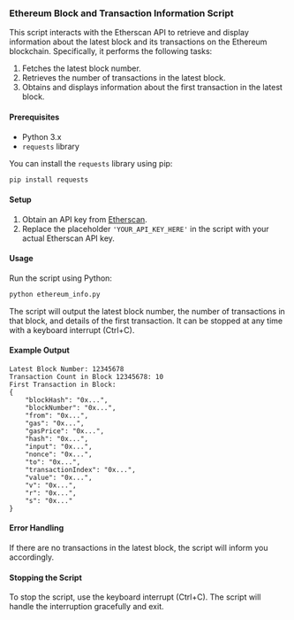 ### Ethereum Block and Transaction Information Script

This script interacts with the Etherscan API to retrieve and display information about the latest block and its transactions on the Ethereum blockchain. Specifically, it performs the following tasks:

1. Fetches the latest block number.
2. Retrieves the number of transactions in the latest block.
3. Obtains and displays information about the first transaction in the latest block.

#### Prerequisites

- Python 3.x
- `requests` library

You can install the `requests` library using pip:

```bash
pip install requests
```

#### Setup

1. Obtain an API key from [Etherscan](https://etherscan.io/apis).
2. Replace the placeholder `'YOUR_API_KEY_HERE'` in the script with your actual Etherscan API key.

#### Usage

Run the script using Python:

```bash
python ethereum_info.py
```

The script will output the latest block number, the number of transactions in that block, and details of the first transaction. It can be stopped at any time with a keyboard interrupt (Ctrl+C).

#### Example Output

```
Latest Block Number: 12345678
Transaction Count in Block 12345678: 10
First Transaction in Block:
{
    "blockHash": "0x...",
    "blockNumber": "0x...",
    "from": "0x...",
    "gas": "0x...",
    "gasPrice": "0x...",
    "hash": "0x...",
    "input": "0x...",
    "nonce": "0x...",
    "to": "0x...",
    "transactionIndex": "0x...",
    "value": "0x...",
    "v": "0x...",
    "r": "0x...",
    "s": "0x..."
}
```

#### Error Handling

If there are no transactions in the latest block, the script will inform you accordingly.

#### Stopping the Script

To stop the script, use the keyboard interrupt (Ctrl+C). The script will handle the interruption gracefully and exit.
